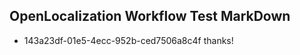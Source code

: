 ## OpenLocalization Workflow Test MarkDown
* 143a23df-01e5-4ecc-952b-ced7506a8c4f 
thanks!<!--HONumber=Mar16_HO3-->
